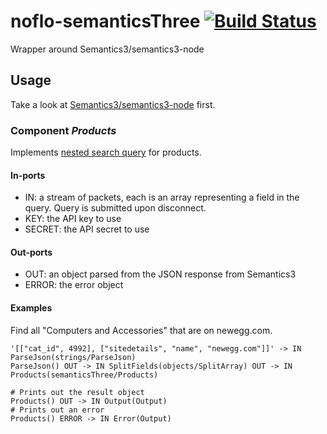 # noflo-semanticsThree [![Build Status](https://secure.travis-ci.org/kenhkan/noflo-semanticsThree.png?branch=master)](http://travis-ci.org/kenhkan/noflo-semanticsThree)

Wrapper around Semantics3/semantics3-node

## Usage

Take a look at
[Semantics3/semantics3-node](https://github.com/Semantics3/semantics3-node)
first.

### Component *Products* ###

Implements [nested search
query](https://github.com/Semantics3/semantics3-node#nested-search-query)
for products.

#### In-ports

  * IN: a stream of packets, each is an array representing a field in
    the query.  Query is submitted upon disconnect.
  * KEY: the API key to use
  * SECRET: the API secret to use

#### Out-ports

  * OUT: an object parsed from the JSON response from Semantics3
  * ERROR: the error object

#### Examples

Find all "Computers and Accessories" that are on newegg.com.

    '[["cat_id", 4992], ["sitedetails", "name", "newegg.com"]]' -> IN ParseJson(strings/ParseJson)
    ParseJson() OUT -> IN SplitFields(objects/SplitArray) OUT -> IN Products(semanticsThree/Products)

    # Prints out the result object
    Products() OUT -> IN Output(Output)
    # Prints out an error
    Products() ERROR -> IN Error(Output)

